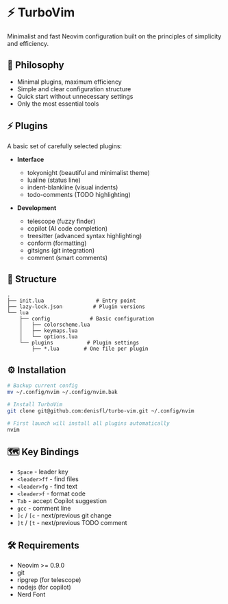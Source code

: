 # ⚡️ TurboVim

Minimalist and fast Neovim configuration built on the principles of simplicity and efficiency.

## 🎯 Philosophy

- Minimal plugins, maximum efficiency
- Simple and clear configuration structure
- Quick start without unnecessary settings
- Only the most essential tools

## ⚡️ Plugins

A basic set of carefully selected plugins:

- **Interface**

  - tokyonight (beautiful and minimalist theme)
  - lualine (status line)
  - indent-blankline (visual indents)
  - todo-comments (TODO highlighting)

- **Development**
  - telescope (fuzzy finder)
  - copilot (AI code completion)
  - treesitter (advanced syntax highlighting)
  - conform (formatting)
  - gitsigns (git integration)
  - comment (smart comments)

## 📁 Structure

```
.
├── init.lua                 # Entry point
├── lazy-lock.json          # Plugin versions
└── lua
    ├── config             # Basic configuration
    │   ├── colorscheme.lua
    │   ├── keymaps.lua
    │   └── options.lua
    └── plugins           # Plugin settings
        ├── *.lua        # One file per plugin
```

## ⚙️ Installation

```bash
# Backup current config
mv ~/.config/nvim ~/.config/nvim.bak

# Install TurboVim
git clone git@github.com:denisfl/turbo-vim.git ~/.config/nvim

# First launch will install all plugins automatically
nvim
```

## 🗺 Key Bindings

- `Space` - leader key
- `<leader>ff` - find files
- `<leader>fg` - find text
- `<leader>f` - format code
- `Tab` - accept Copilot suggestion
- `gcc` - comment line
- `]c` / `[c` - next/previous git change
- `]t` / `[t` - next/previous TODO comment

## 🛠 Requirements

- Neovim >= 0.9.0
- git
- ripgrep (for telescope)
- nodejs (for copilot)
- Nerd Font
